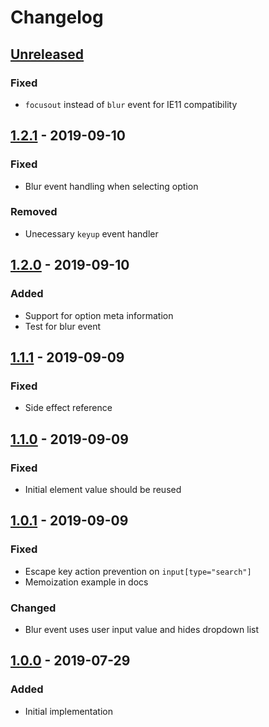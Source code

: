 # Changelog

## [Unreleased][]

### Fixed

- `focusout` instead of `blur` event for IE11 compatibility

## [1.2.1][] - 2019-09-10

### Fixed

- Blur event handling when selecting option

### Removed

- Unecessary `keyup` event handler

## [1.2.0][] - 2019-09-10

### Added

- Support for option meta information
- Test for blur event

## [1.1.1][] - 2019-09-09

### Fixed

- Side effect reference

## [1.1.0][] - 2019-09-09

### Fixed

- Initial element value should be reused

## [1.0.1][] - 2019-09-09

### Fixed

- Escape key action prevention on `input[type="search"]`
- Memoization example in docs

### Changed

- Blur event uses user input value and hides dropdown list

## [1.0.0][] - 2019-07-29

### Added

- Initial implementation


[Unreleased]: https://github.com/niksy/x-autosuggest/compare/v1.2.1...HEAD
[1.2.1]: https://github.com/niksy/x-autosuggest/compare/v1.2.0...v1.2.1
[1.2.0]: https://github.com/niksy/x-autosuggest/compare/v1.1.1...v1.2.0
[1.1.1]: https://github.com/niksy/x-autosuggest/compare/v1.1.0...v1.1.1
[1.1.0]: https://github.com/niksy/x-autosuggest/compare/v1.0.1...v1.1.0
[1.0.1]: https://github.com/niksy/x-autosuggest/compare/v1.0.0...v1.0.1
[1.0.0]: https://github.com/niksy/x-autosuggest/tree/v1.0.0
